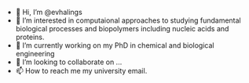 - 👋 Hi, I’m @evhalings
- 👀 I’m interested in computaional approaches to studying fundamental biological processes and biopolymers including nucleic acids and proteins.
- 🌱 I’m currently working on my PhD in chemical and biological engineering
- 💞️ I’m looking to collaborate on ...
- 📫 How to reach me my university email.

<!---
evhalings/evhalings is a ✨ special ✨ repository because its `README.md` (this file) appears on your GitHub profile.
You can click the Preview link to take a look at your changes.
--->

